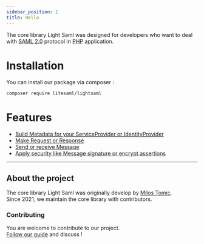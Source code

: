 ```yaml
---
sidebar_position: 1
title: Hello
---
```


The core library Light Saml was designed for developers who want
to deal with [SAML 2.0](http://saml.xml.org/saml-specifications) protocol in [PHP](https://php.net/) application.

# Installation

You can install our package via composer :

```
composer require litesaml/lightsaml
```

# Features

+ [Build Metadata for your ServiceProvider or IdentityProvider](build-metadata)
+ [Make Request or Response](make-message)
+ [Send or receive Message](use-message)
+ [Apply security like Message signature or encrypt assertions](security)

---

## About the project

The core library Light Saml was originally develop by [Milos Tomic](https://github.com/tmilos/).  
Since 2021, we maintain the core library with contributors.

### Contributing

You are welcome to contribute to our project.  
[Follow our guide](contributing) and discuss !
